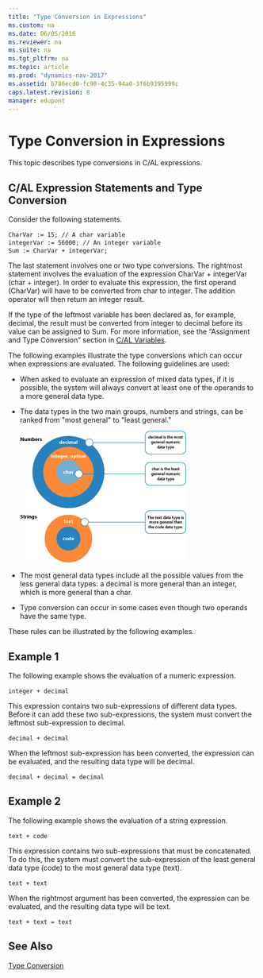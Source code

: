 ```yaml
---
title: "Type Conversion in Expressions"
ms.custom: na
ms.date: 06/05/2016
ms.reviewer: na
ms.suite: na
ms.tgt_pltfrm: na
ms.topic: article
ms.prod: "dynamics-nav-2017"
ms.assetid: b786ecd0-fc98-4c35-94a0-3f6b9395999c
caps.latest.revision: 8
manager: edupont
---
```

# Type Conversion in Expressions
This topic describes type conversions in C/AL expressions.  

## C/AL Expression Statements and Type Conversion  
 Consider the following statements.  

```  
CharVar := 15; // A char variable  
integerVar := 56000; // An integer variable  
Sum := CharVar + integerVar;  
```  

 The last statement involves one or two type conversions. The rightmost statement involves the evaluation of the expression CharVar + integerVar \(char + integer\). In order to evaluate this expression, the first operand \(CharVar\) will have to be converted from char to integer. The addition operator will then return an integer result.  

 If the type of the leftmost variable has been declared as, for example, decimal, the result must be converted from integer to decimal before its value can be assigned to Sum. For more information, see the “Assignment and Type Conversion” section in [C/AL Variables](C-AL-Variables.md).  

 The following examples illustrate the type conversions which can occur when expressions are evaluated. The following guidelines are used:  

-   When asked to evaluate an expression of mixed data types, if it is possible, the system will always convert at least one of the operands to a more general data type.  

-   The data types in the two main groups, numbers and strings, can be ranked from "most general" to "least general."  

     ![Data types, grouped from most to least general](media/NAV_ADG_25_Diag_22.png "NAV\_ADG\_25\_Diag\_22")  

-   The most general data types include all the possible values from the less general data types: a decimal is more general than an integer, which is more general than a char.  

-   Type conversion can occur in some cases even though two operands have the same type.  

 These rules can be illustrated by the following examples.  

## Example 1  
 The following example shows the evaluation of a numeric expression.  

```  
integer + decimal  
```  

 This expression contains two sub-expressions of different data types. Before it can add these two sub-expressions, the system must convert the leftmost sub-expression to decimal.  

```  
decimal + decimal  
```  

 When the leftmost sub-expression has been converted, the expression can be evaluated, and the resulting data type will be decimal.  

```  
decimal + decimal = decimal  
```  

## Example 2  
 The following example shows the evaluation of a string expression.  

```  
text + code  
```  

 This expression contains two sub-expressions that must be concatenated. To do this, the system must convert the sub-expression of the least general data type \(code\) to the most general data type \(text\).  

```  
text + text  
```  

 When the rightmost argument has been converted, the expression can be evaluated, and the resulting data type will be text.  

```  
text + text = text  
```  

## See Also  
 [Type Conversion](Type-Conversion.md)
